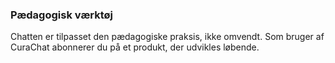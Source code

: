 ### Pædagogisk værktøj

Chatten er tilpasset den pædagogiske praksis, ikke omvendt. Som bruger af CuraChat abonnerer du på et produkt, der udvikles løbende.